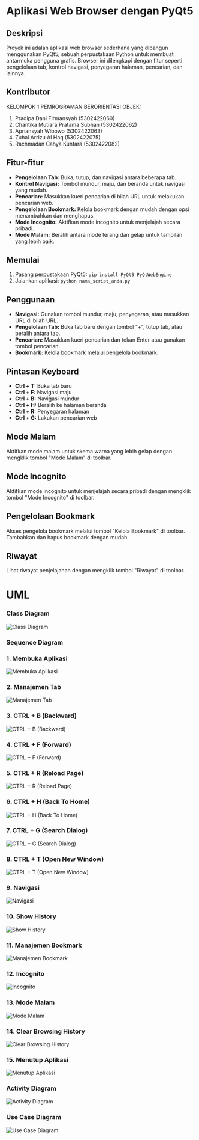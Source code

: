 # Aplikasi Web Browser dengan PyQt5

## Deskripsi
Proyek ini adalah aplikasi web browser sederhana yang dibangun menggunakan PyQt5, sebuah perpustakaan Python untuk membuat antarmuka pengguna grafis. Browser ini dilengkapi dengan fitur seperti pengelolaan tab, kontrol navigasi, penyegaran halaman, pencarian, dan lainnya.

## Kontributor
KELOMPOK 1 PEMROGRAMAN BERORIENTASI OBJEK:
1. ⁠Pradipa Dani Firmansyah (5302422060)
2. ⁠Chantika Mutiara Pratama Subhan (5302422062)
3. ⁠Apriansyah Wibowo (5302422063)
4. ⁠Zuhal Arrizu Al Haq (5302422075)
5. ⁠Rachmadan Cahya Kuntara (5302422082)

## Fitur-fitur
- **Pengelolaan Tab:** Buka, tutup, dan navigasi antara beberapa tab.
- **Kontrol Navigasi:** Tombol mundur, maju, dan beranda untuk navigasi yang mudah.
- **Pencarian:** Masukkan kueri pencarian di bilah URL untuk melakukan pencarian web.
- **Pengelolaan Bookmark:** Kelola bookmark dengan mudah dengan opsi menambahkan dan menghapus.
- **Mode Incognito:** Aktifkan mode incognito untuk menjelajah secara pribadi.
- **Mode Malam:** Beralih antara mode terang dan gelap untuk tampilan yang lebih baik.

## Memulai
1. Pasang perpustakaan PyQt5: `pip install PyQt5 PyQtWebEngine`
2. Jalankan aplikasi: `python nama_script_anda.py`

## Penggunaan
- **Navigasi:** Gunakan tombol mundur, maju, penyegaran, atau masukkan URL di bilah URL.
- **Pengelolaan Tab:** Buka tab baru dengan tombol "+", tutup tab, atau beralih antara tab.
- **Pencarian:** Masukkan kueri pencarian dan tekan Enter atau gunakan tombol pencarian.
- **Bookmark:** Kelola bookmark melalui pengelola bookmark.

## Pintasan Keyboard
- **Ctrl + T:** Buka tab baru
- **Ctrl + F:** Navigasi maju
- **Ctrl + B:** Navigasi mundur
- **Ctrl + H:** Beralih ke halaman beranda
- **Ctrl + R:** Penyegaran halaman
- **Ctrl + G:** Lakukan pencarian web

## Mode Malam
Aktifkan mode malam untuk skema warna yang lebih gelap dengan mengklik tombol "Mode Malam" di toolbar.

## Mode Incognito
Aktifkan mode incognito untuk menjelajah secara pribadi dengan mengklik tombol "Mode Incognito" di toolbar.

## Pengelolaan Bookmark
Akses pengelola bookmark melalui tombol "Kelola Bookmark" di toolbar. Tambahkan dan hapus bookmark dengan mudah.

## Riwayat
Lihat riwayat penjelajahan dengan mengklik tombol "Riwayat" di toolbar.

# UML
### Class Diagram
![Class Diagram](uml/Class%20Diagram/Class%20diagram.jpg)

### Sequence Diagram
### 1. Membuka Aplikasi 
   ![Membuka Aplikasi](uml/Sequence%20Diagram/Membuka%20Aplikasi.png)

### 2. Manajemen Tab
   ![Manajemen Tab](uml/Sequence%20Diagram/Manajemen%20Tab.png)

### 3. CTRL + B (Backward)
   ![CTRL + B (Backward)](uml/Sequence%20Diagram/CTRL%20%2B%20B(Backward).png)

### 4. CTRL + F (Forward)
   ![CTRL + F (Forward)](uml/Sequence%20Diagram/CTRL%20%2B%20F(Forward).png)

### 5. CTRL + R (Reload Page)
   ![CTRL + R (Reload Page)](uml/Sequence%20Diagram/CTRL%20%2B%20R(Reload%20Page).png)

### 6. CTRL + H (Back To Home)
   ![CTRL + H (Back To Home)](https://raw.githubusercontent.com/brianwibowo/web-browser-PyQt5/fad2f5994b05da345fe7daa4e729c31c05c3e0b4/uml/Sequence%20Diagram/CTRL%20%2B%20H%20(Back%20To%20Home).png)

### 7. CTRL + G (Search Dialog)
   ![CTRL + G (Search Dialog)](uml/Sequence%20Diagram/CTRL%20%2B%20G(Search%20Dialog).png)

### 8. CTRL + T (Open New Window)
   ![CTRL + T (Open New Window)](uml/Sequence%20Diagram/CTRL%20%2B%20T(Open%20New%20Window).png)

### 9. Navigasi
   ![Navigasi](uml/Sequence%20Diagram/Navigasi.png)

### 10. Show History
   ![Show History](https://raw.githubusercontent.com/brianwibowo/web-browser-PyQt5/07a624f89c90bd7f56eed979fdb224a19005ba65/uml/Sequence%20Diagram/Show%20History.png)

### 11. Manajemen Bookmark
   ![Manajemen Bookmark](https://raw.githubusercontent.com/brianwibowo/web-browser-PyQt5/07a624f89c90bd7f56eed979fdb224a19005ba65/uml/Sequence%20Diagram/Manajemen%20Bookmark.png)

### 12. Incognito
   ![Incognito](https://raw.githubusercontent.com/brianwibowo/web-browser-PyQt5/07a624f89c90bd7f56eed979fdb224a19005ba65/uml/Sequence%20Diagram/Incognito.png)

### 13. Mode Malam
   ![Mode Malam](https://raw.githubusercontent.com/brianwibowo/web-browser-PyQt5/07a624f89c90bd7f56eed979fdb224a19005ba65/uml/Sequence%20Diagram/Mode%20Malam.png)

### 14. Clear Browsing History
   ![Clear Browsing History](https://raw.githubusercontent.com/brianwibowo/web-browser-PyQt5/07a624f89c90bd7f56eed979fdb224a19005ba65/uml/Sequence%20Diagram/Clear%20Browsing%20History.png)

### 15. Menutup Aplikasi
   ![Menutup Aplikasi](https://raw.githubusercontent.com/brianwibowo/web-browser-PyQt5/07a624f89c90bd7f56eed979fdb224a19005ba65/uml/Sequence%20Diagram/Menutup%20Aplikasi.png)


### Activity Diagram
![Activity Diagram](uml/Activity%20Diagram/Activity%20Diagram.jpg)

### Use Case Diagram
![Use Case Diagram](uml/Use%20Case%20Diagram/Use%20Case%20Diagram%20.jpg)
